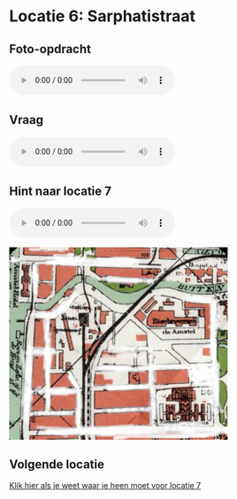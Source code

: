 # Locatie 6: Sarphatistraat

## Foto-opdracht
<audio controls>
  <source src="https://raw.githubusercontent.com/robogast/blasius-speurtocht/master/mp3/stap6-foto.mp3" type="audio/mpeg">
</audio>

## Vraag
<audio controls>
  <source src="https://raw.githubusercontent.com/robogast/blasius-speurtocht/master/mp3/stap6-vraag.mp3" type="audio/mpeg">
</audio>

## Hint naar locatie 7
<audio controls>
  <source src="https://raw.githubusercontent.com/robogast/blasius-speurtocht/master/mp3/stap7-hint.mp3" type="audio/mpeg">
</audio>

![](../img/locatie-7-hint.jpg)

## Volgende locatie
[Klik hier als je weet waar je heen moet voor locatie 7](locatie-7)

